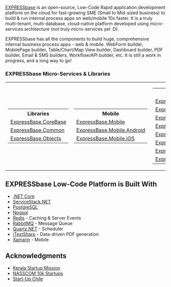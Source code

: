 [EXPRESSbase](https://expressbase.com) is an open-source, Low-Code Rapid application development platform on the cloud for fast-growing SME (Small to Mid-sized business) to build & run internal process apps on web/mobile 10x faster. It is a truly multi-tenant, multi-database, cloud-native platform developed using micro-services architecture (not truly micro-services yet :D).

EXPRESSbase has all the components to build huge, comprehensive internal business process apps - web & mobile. WebForm builder, MobilePage builder, Table/Chart/Map View builder, Dashboard builder, PDF builder, Email & SMS builders, Workflow/API builder, etc. It is still a work in progress, and a long way to go!

### EXPRESSbase Micro-Services & Libraries

<table style="border:0">
  <tr>
    <td>
      <table>
        <tr><th>Libraries</th></tr>
        <tr><td><a href="https://github.com/ExpressBaseSystems/ExpressBase.CoreBase">ExpressBase.CoreBase</a></td></tr>
        <tr><td><a href="https://github.com/ExpressBaseSystems/ExpressBase.Common">ExpressBase.Common</a></td></tr>
        <tr><td><a href="https://github.com/ExpressBaseSystems/ExpressBase.Objects">ExpressBase.Objects</a></td></tr>
      </table>
    </td>
    <td>
      <table>
        <tr><th>Mobile</th></tr>
        <tr><td><a href="https://github.com/ExpressBaseSystems/ExpressBase.Mobile">ExpressBase.Mobile</a></td></tr>
        <tr><td><a href="https://github.com/ExpressBaseSystems/ExpressBase.Mobile.Android">ExpressBase.Mobile.Android</a></td></tr>
        <tr><td><a href="https://github.com/ExpressBaseSystems/ExpressBase.Mobile.iOS">ExpressBase.Mobile.iOS</a></td></tr>
      </table>  
    </td>
    <td>
      <table>
        <tr><th>MicroServices</th></tr>
        <tr><td><a href="https://github.com/ExpressBaseSystems/ExpressBase.Web">ExpressBase.Web</a></td></tr>
        <tr><td><a href="https://github.com/ExpressBaseSystems/ExpressBase.ServiceStack">ExpressBase.ServiceStack</a></td></tr>
        <tr><td><a href="https://github.com/ExpressBaseSystems/ExpressBase.FileWeb">ExpressBase.FileWeb</a></td></tr>
        <tr><td><a href="https://github.com/ExpressBaseSystems/ExpressBase.FileServer">ExpressBase.FileServer</a></td></tr>
        <tr><td><a href="https://github.com/ExpressBaseSystems/ExpressBase.AuthServer">ExpressBase.AuthServer</a></td></tr>
        <tr><td><a href="https://github.com/ExpressBaseSystems/ExpressBase.MessageQueue">ExpressBase.MessageQueue</a></td></tr>
        <tr><td><a href="https://github.com/ExpressBaseSystems/ExpressBase.Scheduler">ExpressBase.Scheduler</a></td></tr>
        <tr><td><a href="https://github.com/ExpressBaseSystems/ExpressBase.ServerEvents">ExpressBase.ServerEvents</a></td></tr>
      </table>      
    </td>
  </tr>
</table>

## EXPRESSbase Low-Code Platform is Built With

* [.NET Core](https://dotnet.microsoft.com/en-us/download/dotnet)
* [ServiceStack.NET](https://servicestack.net/)
* [PostgreSQL](https://www.postgresql.org/)
* [Npgsql](https://www.npgsql.org/)
* [Redis](https://redis.io/) - Caching & Server Events
* [RabbitMQ](https://www.rabbitmq.com/) - Message Queue
* [Quartz.NET](https://www.quartz-scheduler.net/) - Scheduler
* [iTextSharp](https://github.com/itext/itextsharp) - Data-driven PDF generation
* [Xamarin](https://dotnet.microsoft.com/en-us/apps/xamarin) - Mobile

## Acknowledgments

* [Kerala Startup Mission](https://startupmission.kerala.gov.in/)
* [NASSCOM 10k Startups](http://10000startups.com/)
* [Start-Up Chile](https://startupchile.org/en/)

<!--

**Here are some ideas to get you started:**

🙋‍♀️ A short introduction - what is your organization all about?
🌈 Contribution guidelines - how can the community get involved?
👩‍💻 Useful resources - where can the community find your docs? Is there anything else the community should know?
🍿 Fun facts - what does your team eat for breakfast?
🧙 Remember, you can do mighty things with the power of [Markdown](https://docs.github.com/github/writing-on-github/getting-started-with-writing-and-formatting-on-github/basic-writing-and-formatting-syntax)
-->
